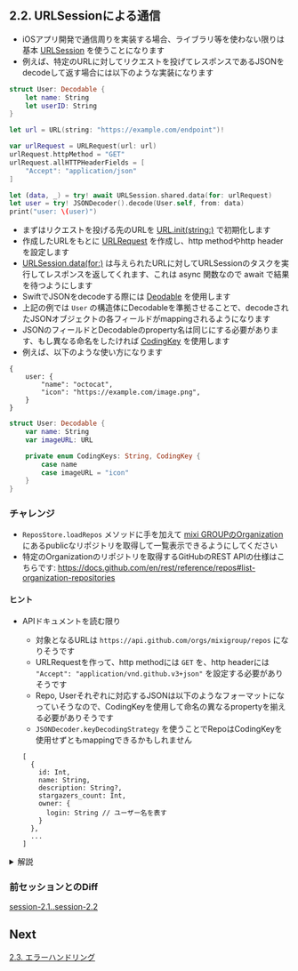 ## 2.2. URLSessionによる通信
- iOSアプリ開発で通信周りを実装する場合、ライブラリ等を使わない限りは基本 [URLSession](https://developer.apple.com/documentation/foundation/urlsession) を使うことになります
- 例えば、特定のURLに対してリクエストを投げてレスポンスであるJSONをdecodeして返す場合には以下のような実装になります 

```swift
struct User: Decodable {
    let name: String
    let userID: String
}

let url = URL(string: "https://example.com/endpoint")!

var urlRequest = URLRequest(url: url)
urlRequest.httpMethod = "GET"
urlRequest.allHTTPHeaderFields = [
    "Accept": "application/json"
]

let (data, _) = try! await URLSession.shared.data(for: urlRequest)
let user = try! JSONDecoder().decode(User.self, from: data)
print("user: \(user)")
```

- まずはリクエストを投げる先のURLを [URL.init(string:)](https://developer.apple.com/documentation/foundation/nsurl/1413146-init) で初期化します
- 作成したURLをもとに [URLRequest](https://developer.apple.com/documentation/foundation/urlrequest) を作成し、http methodやhttp headerを設定します
- [URLSession.data(for:)](https://developer.apple.com/documentation/foundation/urlsession/3767352-data) は与えられたURLに対してURLSessionのタスクを実行してレスポンスを返してくれます、これは async 関数なので await で結果を待つようにします
- SwiftでJSONをdecodeする際には [Deodable](https://developer.apple.com/documentation/swift/decodable) を使用します
- 上記の例では `User` の構造体にDecodableを準拠させることで、decodeされたJSONオブジェクトの各フィールドがmappingされるようになります
- JSONのフィールドとDecodableのproperty名は同じにする必要があります、もし異なる命名をしたければ [CodingKey](https://developer.apple.com/documentation/swift/codingkey) を使用します
- 例えば、以下のような使い方になります
    
```
{
    user: {
        "name": "octocat",
        "icon": "https://example.com/image.png",
    }
}
```
    
```swift
struct User: Decodable {
    var name: String
    var imageURL: URL

    private enum CodingKeys: String, CodingKey {
        case name
        case imageURL = "icon"
    }
}
```

### チャレンジ
- `ReposStore.loadRepos` メソッドに手を加えて [mixi GROUPのOrganization](https://github.com/mixigroup) にあるpublicなリポジトリを取得して一覧表示できるようにしてください
- 特定のOrganizationのリポジトリを取得するGitHubのREST APIの仕様はこちらです: https://docs.github.com/en/rest/reference/repos#list-organization-repositories

#### ヒント
- APIドキュメントを読む限り
  - 対象となるURLは `https://api.github.com/orgs/mixigroup/repos` になりそうです
  - URLRequestを作って、http methodには `GET` を、http headerには `"Accept": "application/vnd.github.v3+json"` を設定する必要がありそうです
  - Repo, Userそれぞれに対応するJSONは以下のようなフォーマットになっていそうなので、CodingKeyを使用して命名の異なるpropertyを揃える必要がありそうです
  - `JSONDecoder.keyDecodingStrategy` を使うことでRepoはCodingKeyを使用せずともmappingできるかもしれません

  ```
  [
    {
      id: Int,
      name: String,
      description: String?,
      stargazers_count: Int,
      owner: {
        login: String // ユーザー名を表す
      }
    },
    ...
  ]
  ```

<details>
    <summary>解説</summary>

まずは、レスポンスのJSONをdecodeできるように、対応するRepoおよびUserをDecodableに準拠させます

```swift
struct Repo: Identifiable, Codable {
    var id: Int
    var name: String
    var owner: User
    var description: String?
    var stargazersCount: Int
}

struct User: Codable {
    var name: String

    private enum CodingKeys: String, CodingKey {
        case name = "login"
    }
}
```
    
descriptionをOptionalに変更したため、RepoDetailViewも少し手を加える必要があるので注意してください ( <code>if let description = repo.description</code> でOptional Bindingをしてから説明文を表示するようにしてみてください)<br>
RepoにはCodingKeysを定義していません、Repo の場合 `stargazers_count` → `stargazersCount` の変換は命名を変えているわけではなく、スネークケースをキャメルケースに変えているだけなので、デコーダー側の設定で `JSONDecoder.keyDecodingStrategy` に `.convertFromSnakeCase` を指定することができます
    
次に、URLRequest を初期化し、http method, http headerを設定します
そして、用意したURLRequestを引数にURLSession.shared.dataを呼び出してレスポンスを取得します

```swift
let url = URL(string: "https://api.github.com/orgs/mixigroup/repos")!

var urlRequest = URLRequest(url: url)
urlRequest.httpMethod = "GET"
urlRequest.allHTTPHeaderFields = [
    "Accept": "application/vnd.github.v3+json"
]

let (data, _) = try! await URLSession.shared.data(for: urlRequest)    
```

次に、デコードです。前述の通りデコーダーの `keyDecodingStrategy` に `.convertFromSnakeCase` を指定します<br>
decodeの引数typeには、受け取るJSONに対応するDecodableの型情報 <code>[Repo].self</code> を渡してあげます 

```swift
let decoder = JSONDecoder()
decoder.keyDecodingStrategy = .convertFromSnakeCase
let value = try! decoder.decode([Repo].self, from: data)
repos = value
```

さて、これでXcode PreviewsをLive Previewで実行してみて、ちゃんとAPIからデータを取得して表示できているかを確認してみましょう
</details>

### 前セッションとのDiff
[session-2.1..session-2.2](https://github.com/mixigroup/ios-swiftui-training/compare/session-2.1..session-2.2)

## Next
[2.3. エラーハンドリング](https://github.com/mixigroup/ios-swiftui-training/tree/session-2.3)
